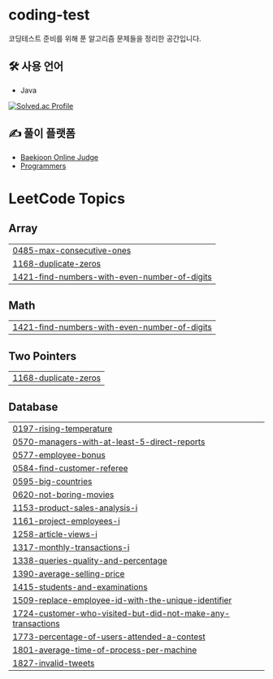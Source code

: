 # coding-test

코딩테스트 준비를 위해 푼 알고리즘 문제들을 정리한 공간입니다.

## 🛠 사용 언어
- Java

[![Solved.ac Profile](http://mazassumnida.wtf/api/v2/generate_badge?boj=minu0703)](https://solved.ac/minu0703/)

## ✍️ 풀이 플랫폼
- [Baekjoon Online Judge](https://www.acmicpc.net/)
- [Programmers](https://programmers.co.kr/)

<!---LeetCode Topics Start-->
# LeetCode Topics
## Array
|  |
| ------- |
| [0485-max-consecutive-ones](https://github.com/choiminu/coding-test/tree/master/0485-max-consecutive-ones) |
| [1168-duplicate-zeros](https://github.com/choiminu/coding-test/tree/master/1168-duplicate-zeros) |
| [1421-find-numbers-with-even-number-of-digits](https://github.com/choiminu/coding-test/tree/master/1421-find-numbers-with-even-number-of-digits) |
## Math
|  |
| ------- |
| [1421-find-numbers-with-even-number-of-digits](https://github.com/choiminu/coding-test/tree/master/1421-find-numbers-with-even-number-of-digits) |
## Two Pointers
|  |
| ------- |
| [1168-duplicate-zeros](https://github.com/choiminu/coding-test/tree/master/1168-duplicate-zeros) |
## Database
|  |
| ------- |
| [0197-rising-temperature](https://github.com/choiminu/coding-test/tree/master/0197-rising-temperature) |
| [0570-managers-with-at-least-5-direct-reports](https://github.com/choiminu/coding-test/tree/master/0570-managers-with-at-least-5-direct-reports) |
| [0577-employee-bonus](https://github.com/choiminu/coding-test/tree/master/0577-employee-bonus) |
| [0584-find-customer-referee](https://github.com/choiminu/coding-test/tree/master/0584-find-customer-referee) |
| [0595-big-countries](https://github.com/choiminu/coding-test/tree/master/0595-big-countries) |
| [0620-not-boring-movies](https://github.com/choiminu/coding-test/tree/master/0620-not-boring-movies) |
| [1153-product-sales-analysis-i](https://github.com/choiminu/coding-test/tree/master/1153-product-sales-analysis-i) |
| [1161-project-employees-i](https://github.com/choiminu/coding-test/tree/master/1161-project-employees-i) |
| [1258-article-views-i](https://github.com/choiminu/coding-test/tree/master/1258-article-views-i) |
| [1317-monthly-transactions-i](https://github.com/choiminu/coding-test/tree/master/1317-monthly-transactions-i) |
| [1338-queries-quality-and-percentage](https://github.com/choiminu/coding-test/tree/master/1338-queries-quality-and-percentage) |
| [1390-average-selling-price](https://github.com/choiminu/coding-test/tree/master/1390-average-selling-price) |
| [1415-students-and-examinations](https://github.com/choiminu/coding-test/tree/master/1415-students-and-examinations) |
| [1509-replace-employee-id-with-the-unique-identifier](https://github.com/choiminu/coding-test/tree/master/1509-replace-employee-id-with-the-unique-identifier) |
| [1724-customer-who-visited-but-did-not-make-any-transactions](https://github.com/choiminu/coding-test/tree/master/1724-customer-who-visited-but-did-not-make-any-transactions) |
| [1773-percentage-of-users-attended-a-contest](https://github.com/choiminu/coding-test/tree/master/1773-percentage-of-users-attended-a-contest) |
| [1801-average-time-of-process-per-machine](https://github.com/choiminu/coding-test/tree/master/1801-average-time-of-process-per-machine) |
| [1827-invalid-tweets](https://github.com/choiminu/coding-test/tree/master/1827-invalid-tweets) |
<!---LeetCode Topics End-->